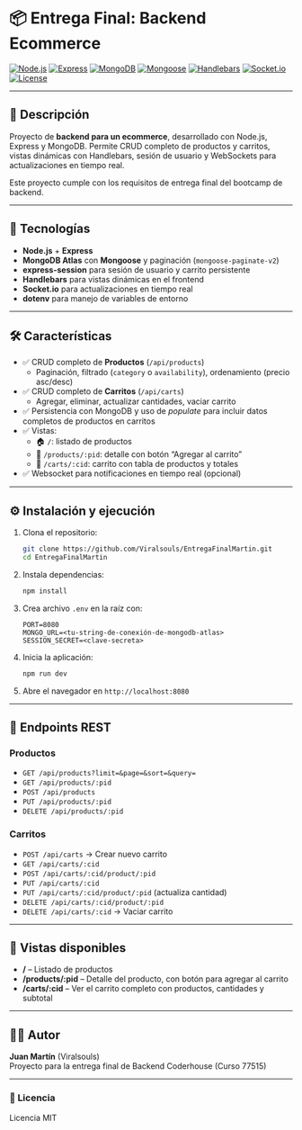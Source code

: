 
# 📦 Entrega Final: Backend Ecommerce

[![Node.js](https://img.shields.io/badge/Node.js-18.x-green.svg)](https://nodejs.org/)
[![Express](https://img.shields.io/badge/Express-5.x-brightgreen.svg)](https://expressjs.com/)
[![MongoDB](https://img.shields.io/badge/MongoDB-Atlas-blue.svg)](https://www.mongodb.com/)
[![Mongoose](https://img.shields.io/badge/Mongoose-6.x-red.svg)](https://mongoosejs.com/)
[![Handlebars](https://img.shields.io/badge/Handlebars-Express-orange.svg)](https://handlebarsjs.com/)
[![Socket.io](https://img.shields.io/badge/Socket.io-4.x-blue.svg)](https://socket.io/)
[![License](https://img.shields.io/badge/License-MIT-lightgrey.svg)]()

---

## 📘 Descripción

Proyecto de **backend para un ecommerce**, desarrollado con Node.js, Express y MongoDB. Permite CRUD completo de productos y carritos, vistas dinámicas con Handlebars, sesión de usuario y WebSockets para actualizaciones en tiempo real.

Este proyecto cumple con los requisitos de entrega final del bootcamp de backend.

---

## 🚀 Tecnologías

- **Node.js** + **Express**
- **MongoDB Atlas** con **Mongoose** y paginación (`mongoose-paginate-v2`)
- **express-session** para sesión de usuario y carrito persistente
- **Handlebars** para vistas dinámicas en el frontend
- **Socket.io** para actualizaciones en tiempo real
- **dotenv** para manejo de variables de entorno

---

## 🛠 Características

- ✅ CRUD completo de **Productos** (`/api/products`)
  - Paginación, filtrado (`category` o `availability`), ordenamiento (precio asc/desc)
- ✅ CRUD completo de **Carritos** (`/api/carts`)
  - Agregar, eliminar, actualizar cantidades, vaciar carrito
- ✅ Persistencia con MongoDB y uso de _populate_ para incluir datos completos de productos en carritos
- ✅ Vistas:
  - 🏠 `/`: listado de productos
  - 📄 `/products/:pid`: detalle con botón “Agregar al carrito”
  - 🛒 `/carts/:cid`: carrito con tabla de productos y totales
- ✅ Websocket para notificaciones en tiempo real (opcional)

---

## ⚙️ Instalación y ejecución

1. Clona el repositorio:
   ```bash
   git clone https://github.com/Viralsouls/EntregaFinalMartin.git
   cd EntregaFinalMartin
   ```
2. Instala dependencias:
   ```bash
   npm install
   ```
3. Crea archivo `.env` en la raíz con:
   ```
   PORT=8080
   MONGO_URL=<tu-string-de-conexión-de-mongodb-atlas>
   SESSION_SECRET=<clave-secreta>
   ```
4. Inicia la aplicación:
   ```bash
   npm run dev
   ```
5. Abre el navegador en `http://localhost:8080`

---

## 🔧 Endpoints REST

### Productos
- `GET /api/products?limit=&page=&sort=&query=`
- `GET /api/products/:pid`
- `POST /api/products`
- `PUT /api/products/:pid`
- `DELETE /api/products/:pid`

### Carritos
- `POST /api/carts` → Crear nuevo carrito
- `GET /api/carts/:cid`
- `POST /api/carts/:cid/product/:pid`
- `PUT /api/carts/:cid`
- `PUT /api/carts/:cid/product/:pid` (actualiza cantidad)
- `DELETE /api/carts/:cid/product/:pid`
- `DELETE /api/carts/:cid` → Vaciar carrito

---

## 🧪 Vistas disponibles

- **/** – Listado de productos
- **/products/:pid** – Detalle del producto, con botón para agregar al carrito
- **/carts/:cid** – Ver el carrito completo con productos, cantidades y subtotal

---

## 🧑‍💻 Autor

**Juan Martín** (Viralsouls)  
Proyecto para la entrega final de Backend Coderhouse (Curso 77515)

---

### 🧾 Licencia

Licencia MIT
